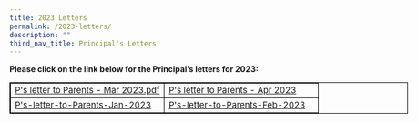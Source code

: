 ```yaml
---
title: 2023 Letters
permalink: /2023-letters/
description: ""
third_nav_title: Principal's Letters
---
```

**Please click on the link below for the Principal’s letters for 2023:**



<table style="width: 700px; font-size: 15px; border: 1px solid black; table-layout: fixed;">
<tbody><tr>
<td style="width: 50%; border: 1px solid black;"><a href="https://drive.google.com/file/d/1uJRYWNaLLu70j25cUbxkTXRFs_FUBGZA/view?usp=sharing">P's letter to Parents - Mar 2023.pdf</a>
</td><td style="width: 50%; border: 1px solid black; vertical-align: middle;"><a href="https://drive.google.com/file/d/1uJRYWNaLLu70j25cUbxkTXRFs_FUBGZA/view?usp=sharing">P's letter to Parents - Apr 2023</a></td>
</tr>
<tr>
<td style="width: 50%; border: 1px solid black;"><a href="https://drive.google.com/file/d/1uJRYWNaLLu70j25cUbxkTXRFs_FUBGZA/view?usp=sharing">P's-letter-to-Parents-Jan-2023</a></td>
<td style="width: 50%; border: 1px solid black; vertical-align: middle;"><a href="https://drive.google.com/file/d/1uJRYWNaLLu70j25cUbxkTXRFs_FUBGZA/view?usp=sharing">P's-letter-to-Parents-Feb-2023</a></td>
</tr>
</tbody></table>